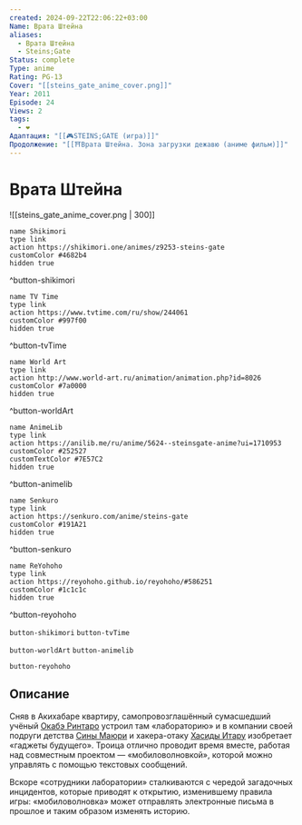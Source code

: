 ```yaml
---
created: 2024-09-22T22:06:22+03:00
Name: Врата Штейна
aliases:
  - Врата Штейна
  - Steins;Gate
Status: complete
Type: anime
Rating: PG-13
Cover: "[[steins_gate_anime_cover.png]]"
Year: 2011
Episode: 24
Views: 2
tags:
  - ❤
Адаптация: "[[🎮STEINS;GATE (игра)]]"
Продолжение: "[[⛩️Врата Штейна. Зона загрузки дежавю (аниме фильм)]]"
---
```


# Врата Штейна

![[steins_gate_anime_cover.png | 300]]

```button
name Shikimori
type link
action https://shikimori.one/animes/z9253-steins-gate
customColor #4682b4
hidden true
```
^button-shikimori

```button
name TV Time
type link
action https://www.tvtime.com/ru/show/244061
customColor #997f00
hidden true
```
^button-tvTime

```button
name World Art
type link
action http://www.world-art.ru/animation/animation.php?id=8026
customColor #7a0000
hidden true
```
^button-worldArt

```button
name AnimeLib
type link
action https://anilib.me/ru/anime/5624--steinsgate-anime?ui=1710953
customColor #252527
customTextColor #7E57C2
hidden true
```
^button-animelib

```button
name Senkuro
type link
action https://senkuro.com/anime/steins-gate
customColor #191A21
hidden true
```
^button-senkuro

```button
name ReYohoho
type link
action https://reyohoho.github.io/reyohoho/#586251
customColor #1c1c1c
hidden true
```
^button-reyohoho



`button-shikimori` `button-tvTime`

`button-worldArt` `button-animelib`

`button-reyohoho`

## Описание

Сняв в Акихабаре квартиру, самопровозглашённый сумасшедший учёный [Окабэ Ринтаро](https://shikimori.one/characters/35252-rintarou-okabe) устроил там «лабораторию» и в компании своей подруги детства [Сины Маюри](https://shikimori.one/characters/35253-mayuri-shiina) и хакера-отаку [Хасиды Итару](https://shikimori.one/characters/35258-itaru-hashida) изобретает «гаджеты будущего». Троица отлично проводит время вместе, работая над совместным проектом — «мобиловолновкой», которой можно управлять с помощью текстовых сообщений.

Вскоре «сотрудники лаборатории» сталкиваются с чередой загадочных инцидентов, которые приводят к открытию, изменившему правила игры: «мобиловолновка» может отправлять электронные письма в прошлое и таким образом изменять историю.
